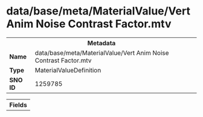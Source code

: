 <h1>data/base/meta/MaterialValue/Vert Anim Noise Contrast Factor.mtv</h1><table><tr><th colspan="100%">Metadata</th></tr><tr><td><b>Name</b></td><td>data/base/meta/MaterialValue/Vert Anim Noise Contrast Factor.mtv</td></tr><tr><td><b>Type</b></td><td>MaterialValueDefinition</td></tr><tr><td><b>SNO ID</b></td><td>1259785</td></tr></table>

<table><tr><th colspan="100%">Fields</th></tr></table>

